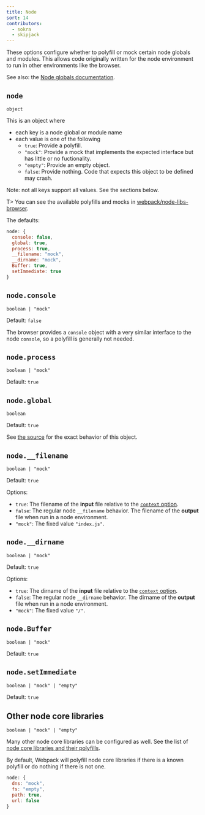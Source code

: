 ```yaml
---
title: Node
sort: 14
contributors:
  - sokra
  - skipjack
---
```


These options configure whether to polyfill or mock certain node globals and modules. This allows code originally written for the node environment to run in other environments like the browser.

See also: the [Node globals documentation](https://nodejs.org/docs/latest/api/globals.html).

## `node`

`object`

This is an object where
- each key is a node global or module name
- each value is one of the following
  - `true`: Provide a polyfill.
  - `"mock"`: Provide a mock that implements the expected interface but has little or no fuctionality.
  - `"empty"`: Provide an empty object.
  - `false`: Provide nothing. Code that expects this object to be defined may crash.

Note: not all keys support all values. See the sections below.

T> You can see the available polyfills and mocks in [webpack/node-libs-browser](https://github.com/webpack/node-libs-browser).

The defaults:

```js
node: {
  console: false,
  global: true,
  process: true,
  __filename: "mock",
  __dirname: "mock",
  Buffer: true,
  setImmediate: true
}
```

## `node.console`

`boolean | "mock"`

Default: `false`

The browser provides a `console` object with a very similar interface to the node `console`, so a polyfill is generally not needed.


## `node.process`

`boolean | "mock"`

Default: `true`


## `node.global`

`boolean`

Default: `true`

See [the source](https://github.com/webpack/webpack/blob/master/buildin/global.js) for the exact behavior of this object.


## `node.__filename`

`boolean | "mock"`

Default: `true`

Options:

- `true`: The filename of the **input** file relative to the [`context` option](https://webpack.js.org/configuration/entry-context/#context).
- `false`: The regular node `__filename` behavior. The filename of the **output** file when run in a node environment.
- `"mock"`: The fixed value `"index.js"`.


## `node.__dirname`

`boolean | "mock"`

Default: `true`

Options:

- `true`: The dirname of the **input** file relative to the [`context` option](https://webpack.js.org/configuration/entry-context/#context).
- `false`: The regular node `__dirname` behavior. The dirname of the **output** file when run in a node environment.
- `"mock"`: The fixed value `"/"`.


## `node.Buffer`

`boolean | "mock"`

Default: `true`


## `node.setImmediate`

`boolean | "mock" | "empty"`

Default: `true`


## Other node core libraries

`boolean | "mock" | "empty"`

Many other node core libraries can be configured as well. See the list of [node core libraries and their polyfills](https://github.com/webpack/node-libs-browser).

By default, Webpack will polyfill node core libraries if there is a known polyfill or do nothing if there is not one.

```js
node: {
  dns: "mock",
  fs: "empty",
  path: true,
  url: false
}
